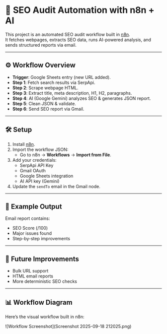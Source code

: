 # 🚀 SEO Audit Automation with n8n + AI

This project is an automated SEO audit workflow built in [n8n](https://n8n.io).  
It fetches webpages, extracts SEO data, runs AI-powered analysis, and sends structured reports via email.  

---

## ⚙️ Workflow Overview
- **Trigger**: Google Sheets entry (new URL added).
- **Step 1**: Fetch search results via SerpApi.
- **Step 2**: Scrape webpage HTML.
- **Step 3**: Extract title, meta description, H1, H2, paragraphs.
- **Step 4**: AI (Google Gemini) analyzes SEO & generates JSON report.
- **Step 5**: Clean JSON & validate.
- **Step 6**: Send SEO report via Gmail.

---

## 🛠️ Setup
1. Install [n8n](https://docs.n8n.io/getting-started/installation/).
2. Import the workflow JSON:
   - Go to n8n → **Workflows** → **Import from File**.
3. Add your credentials:
   - SerpApi API Key
   - Gmail OAuth
   - Google Sheets integration
   - AI API key (Gemini)
4. Update the `sendTo` email in the Gmail node.

---

## 📩 Example Output
Email report contains:
- SEO Score (/100)
- Major issues found
- Step-by-step improvements

---

## 🚀 Future Improvements
- Bulk URL support
- HTML email reports
- More deterministic SEO checks

---

## 📊 Workflow Diagram

Here’s the visual workflow built in n8n:

![Workflow Screenshot](Screenshot 2025-09-18 212025.png)

